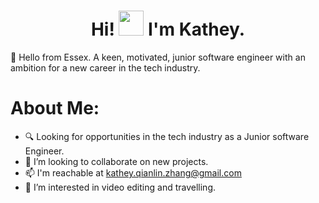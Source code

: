 <div id="header" align="center">
<h1>
Hi! <img src="https://media.giphy.com/media/hvRJCLFzcasrR4ia7z/giphy.gif" width="40"> I'm Kathey.
</h1>
</div>

👋 Hello from Essex. A keen, motivated, junior software engineer with an ambition for a new career in the tech industry.

 # About Me:
- 🔍 Looking for opportunities in the tech industry as a Junior software Engineer.
- 💞️ I’m looking to collaborate on new projects. 
- 📫 I'm reachable at kathey.qianlin.zhang@gmail.com
- 👀 I’m interested in video editing and travelling.

<!---
Kaz2024/Kaz2024 is a ✨ special ✨ repository because its `README.md` (this file) appears on your GitHub profile.
You can click the Preview link to take a look at your changes.
--->
